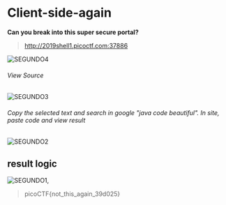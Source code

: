 # Client-side-again

**Can you break into this super secure portal?**

> http://2019shell1.picoctf.com:37886

![SEGUNDO4](https://user-images.githubusercontent.com/51774020/74086235-c83cd580-4a5f-11ea-822f-a2159107677a.png)

###### View Source

![SEGUNDO3](https://user-images.githubusercontent.com/51774020/74086289-28337c00-4a60-11ea-9444-c2b970b77ded.png)

###### Copy the selected text and search in google "java code beautiful". In site, paste code and view result

![SEGUNDO2](https://user-images.githubusercontent.com/51774020/74086332-a132d380-4a60-11ea-87a8-4a9cdc6cc0cf.png)

## result logic

![SEGUNDO1,](https://user-images.githubusercontent.com/51774020/74086347-c1fb2900-4a60-11ea-94ef-cfb659373407.png)

> picoCTF{not_this_again_39d025}
